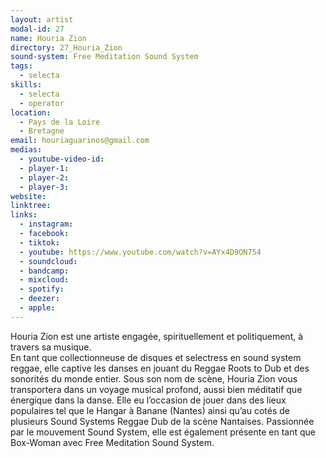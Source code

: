 ```yaml
---
layout: artist
modal-id: 27
name: Houria Zion
directory: 27_Houria_Zion
sound-system: Free Meditation Sound System
tags: 
  - selecta
skills: 
  - selecta
  - operator
location:
  - Pays de la Loire
  - Bretagne
email: houriaguarinos@gmail.com
medias:
  - youtube-video-id: 
  - player-1: 
  - player-2: 
  - player-3: 
website: 
linktree: 
links:
  - instagram: 
  - facebook: 
  - tiktok: 
  - youtube: https://www.youtube.com/watch?v=AYx4D9ON754
  - soundcloud: 
  - bandcamp: 
  - mixcloud: 
  - spotify: 
  - deezer: 
  - apple: 
---
```


Houria Zion est une artiste engagée, spirituellement et politiquement, à travers sa musique.   
En tant que collectionneuse de disques et selectress en sound system reggae, elle captive les danses en jouant du Reggae Roots to Dub et des sonorités du monde entier. 
Sous son nom de scène, Houria Zion vous transportera dans un voyage musical profond, aussi bien méditatif que énergique dans la danse.
Elle eu l’occasion de jouer dans des lieux populaires tel que le Hangar à Banane (Nantes) ainsi qu’au cotés de plusieurs Sound Systems Reggae Dub de la scène Nantaises.
Passionnée par le mouvement Sound System, elle est également présente en tant que Box-Woman avec Free Meditation Sound System.
